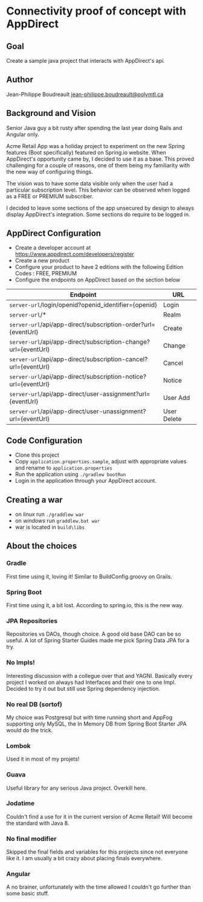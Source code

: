 # Connectivity proof of concept with AppDirect
## Goal
Create a sample java project that interacts with AppDirect's api.

## Author
Jean-Philippe Boudreault
jean-philippe.boudreault@polymtl.ca

## Background and Vision
Senior Java guy a bit rusty after spending the last year doing Rails and Angular only.

Acme Retail App was a holiday project to experiment on the new Spring features (Boot specifically) featured on Spring.io 
website. When AppDirect's opportunity came by, I decided to use it as a base. This proved challenging for a couple of 
reasons, one of them being my familiarity with the new way of configuring things.

The vision was to have some data visible only when the user had a particular subscription level. This behavior can be
observed when logged as a FREE or PREMIUM subscriber.

I decided to leave some sections of the app unsecured by design to always display AppDirect's integration. Some sections
do require to be logged in.

## AppDirect Configuration
* Create a developer account at https://www.appdirect.com/developers/register
* Create a new product
* Configure your product to have 2 editions with the following Edition Codes : FREE, PREMIUM
* Configure the endpoints on AppDirect based on the section below

| Endpoint                                                        | URL         |
| -------------------------------------------------------------- | ----------- |
| `server-url`/login/openid?openid_identifier={openid}           | Login       |
| `server-url`/*                                                 | Realm       |
| `server-url`/api/app-direct/subscription-order?url={eventUrl}  | Create      |
| `server-url`/api/app-direct/subscription-change?url={eventUrl} | Change      |
| `server-url`/api/app-direct/subscription-cancel?url={eventUrl} | Cancel      |
| `server-url`/api/app-direct/subscription-notice?url={eventUrl} | Notice      |
| `server-url`/api/app-direct/user-assignment?url={eventUrl}     | User Add    |
| `server-url`/api/app-direct/user-unassignment?url={eventUrl}   | User Delete |

## Code Configuration
* Clone this project
* Copy `application.properties.sample`, adjust with appropriate values and rename to `application.properties`
* Run the application using `./gradlew bootRun`
* Login in the application through your AppDirect account.

## Creating a war
* on *linux* run `./graddlew war`
* on *windows* run `graddlew.bat war`
* war is located in `build\libs`

## About the choices
### Gradle
First time using it, loving it! Similar to BuildConfig.groovy on Grails.

### Spring Boot
First time using it, a bit lost. According to spring.io, this is the new way.

### JPA Repositories
Repositories vs DAOs, though choice. A good old base DAO can be so useful. A lot of Spring Starter Guides made me 
pick Spring Data JPA for a try.

### No Impls!
Interesting discussion with a collegue over that and YAGNI. Basically every project I worked on always had Interfaces and their one to one Impl.
Decided to try it out but still use Spring dependency injection.

### No real DB (sortof)
My choice was Postgresql but with time running short and AppFog supporting only MySQL, 
the In Memory DB from Spring Boot Starter JPA would do the trick.

### Lombok
Used it in most of my projets! 

### Guava
Useful library for any serious Java project. Overkill here.

### Jodatime
Couldn't find a use for it in the current version of Acme Retail! Will become the standard with Java 8.

### No final modifier
Skipped the final fields and variables for this projects since not everyone like it. I am usually a bit crazy
about placing finals everywhere.

### Angular
A no brainer, unfortunately with the time allowed I couldn't go further than some basic stuff.
